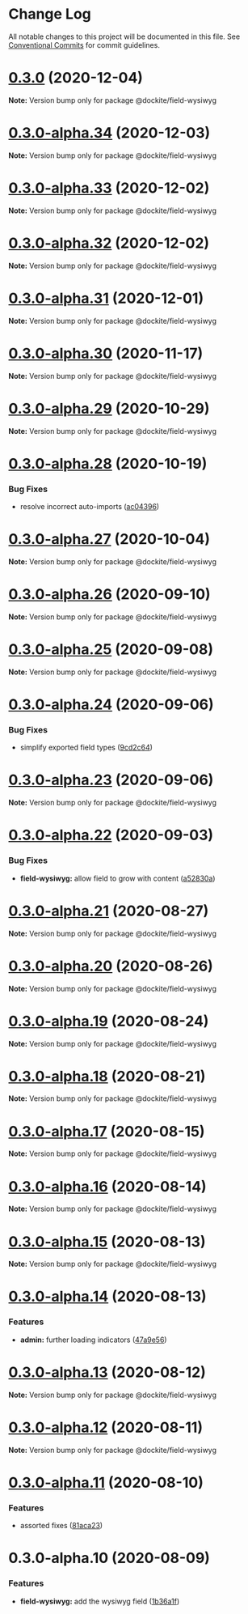 # Change Log

All notable changes to this project will be documented in this file.
See [Conventional Commits](https://conventionalcommits.org) for commit guidelines.

# [0.3.0](https://github.com/dockite/dockite/compare/@dockite/field-wysiwyg@0.3.0-alpha.34...@dockite/field-wysiwyg@0.3.0) (2020-12-04)

**Note:** Version bump only for package @dockite/field-wysiwyg





# [0.3.0-alpha.34](https://github.com/dockite/dockite/compare/@dockite/field-wysiwyg@0.3.0-alpha.33...@dockite/field-wysiwyg@0.3.0-alpha.34) (2020-12-03)

**Note:** Version bump only for package @dockite/field-wysiwyg





# [0.3.0-alpha.33](https://github.com/dockite/dockite/compare/@dockite/field-wysiwyg@0.3.0-alpha.32...@dockite/field-wysiwyg@0.3.0-alpha.33) (2020-12-02)

**Note:** Version bump only for package @dockite/field-wysiwyg





# [0.3.0-alpha.32](https://github.com/dockite/dockite/compare/@dockite/field-wysiwyg@0.3.0-alpha.31...@dockite/field-wysiwyg@0.3.0-alpha.32) (2020-12-02)

**Note:** Version bump only for package @dockite/field-wysiwyg





# [0.3.0-alpha.31](https://github.com/dockite/dockite/compare/@dockite/field-wysiwyg@0.3.0-alpha.30...@dockite/field-wysiwyg@0.3.0-alpha.31) (2020-12-01)

**Note:** Version bump only for package @dockite/field-wysiwyg





# [0.3.0-alpha.30](https://github.com/dockite/dockite/compare/@dockite/field-wysiwyg@0.3.0-alpha.29...@dockite/field-wysiwyg@0.3.0-alpha.30) (2020-11-17)

**Note:** Version bump only for package @dockite/field-wysiwyg





# [0.3.0-alpha.29](https://github.com/dockite/dockite/compare/@dockite/field-wysiwyg@0.3.0-alpha.28...@dockite/field-wysiwyg@0.3.0-alpha.29) (2020-10-29)

**Note:** Version bump only for package @dockite/field-wysiwyg





# [0.3.0-alpha.28](https://github.com/dockite/dockite/compare/@dockite/field-wysiwyg@0.3.0-alpha.27...@dockite/field-wysiwyg@0.3.0-alpha.28) (2020-10-19)


### Bug Fixes

* resolve incorrect auto-imports ([ac04396](https://github.com/dockite/dockite/commit/ac04396303f2b3cdef635636973b5efcb934d771))





# [0.3.0-alpha.27](https://github.com/dockite/dockite/compare/@dockite/field-wysiwyg@0.3.0-alpha.26...@dockite/field-wysiwyg@0.3.0-alpha.27) (2020-10-04)

**Note:** Version bump only for package @dockite/field-wysiwyg





# [0.3.0-alpha.26](https://github.com/dockite/dockite/compare/@dockite/field-wysiwyg@0.3.0-alpha.25...@dockite/field-wysiwyg@0.3.0-alpha.26) (2020-09-10)

**Note:** Version bump only for package @dockite/field-wysiwyg





# [0.3.0-alpha.25](https://github.com/dockite/dockite/compare/@dockite/field-wysiwyg@0.3.0-alpha.24...@dockite/field-wysiwyg@0.3.0-alpha.25) (2020-09-08)

**Note:** Version bump only for package @dockite/field-wysiwyg





# [0.3.0-alpha.24](https://github.com/dockite/dockite/compare/@dockite/field-wysiwyg@0.3.0-alpha.23...@dockite/field-wysiwyg@0.3.0-alpha.24) (2020-09-06)


### Bug Fixes

* simplify exported field types ([9cd2c64](https://github.com/dockite/dockite/commit/9cd2c64a8bdce7ab78cd6653e03547950df15d42))





# [0.3.0-alpha.23](https://github.com/dockite/dockite/compare/@dockite/field-wysiwyg@0.3.0-alpha.22...@dockite/field-wysiwyg@0.3.0-alpha.23) (2020-09-06)

**Note:** Version bump only for package @dockite/field-wysiwyg





# [0.3.0-alpha.22](https://github.com/dockite/dockite/compare/@dockite/field-wysiwyg@0.3.0-alpha.21...@dockite/field-wysiwyg@0.3.0-alpha.22) (2020-09-03)


### Bug Fixes

* **field-wysiwyg:** allow field to grow with content ([a52830a](https://github.com/dockite/dockite/commit/a52830ad5663850686e5982f4ba19ab3ae295837))





# [0.3.0-alpha.21](https://github.com/dockite/dockite/compare/@dockite/field-wysiwyg@0.3.0-alpha.20...@dockite/field-wysiwyg@0.3.0-alpha.21) (2020-08-27)

**Note:** Version bump only for package @dockite/field-wysiwyg





# [0.3.0-alpha.20](https://github.com/dockite/dockite/compare/@dockite/field-wysiwyg@0.3.0-alpha.19...@dockite/field-wysiwyg@0.3.0-alpha.20) (2020-08-26)

**Note:** Version bump only for package @dockite/field-wysiwyg





# [0.3.0-alpha.19](https://github.com/dockite/dockite/compare/@dockite/field-wysiwyg@0.3.0-alpha.18...@dockite/field-wysiwyg@0.3.0-alpha.19) (2020-08-24)

**Note:** Version bump only for package @dockite/field-wysiwyg





# [0.3.0-alpha.18](https://github.com/dockite/dockite/compare/@dockite/field-wysiwyg@0.3.0-alpha.17...@dockite/field-wysiwyg@0.3.0-alpha.18) (2020-08-21)

**Note:** Version bump only for package @dockite/field-wysiwyg





# [0.3.0-alpha.17](https://github.com/dockite/dockite/compare/@dockite/field-wysiwyg@0.3.0-alpha.16...@dockite/field-wysiwyg@0.3.0-alpha.17) (2020-08-15)

**Note:** Version bump only for package @dockite/field-wysiwyg





# [0.3.0-alpha.16](https://github.com/dockite/dockite/compare/@dockite/field-wysiwyg@0.3.0-alpha.15...@dockite/field-wysiwyg@0.3.0-alpha.16) (2020-08-14)

**Note:** Version bump only for package @dockite/field-wysiwyg





# [0.3.0-alpha.15](https://github.com/dockite/dockite/compare/@dockite/field-wysiwyg@0.3.0-alpha.14...@dockite/field-wysiwyg@0.3.0-alpha.15) (2020-08-13)

**Note:** Version bump only for package @dockite/field-wysiwyg





# [0.3.0-alpha.14](https://github.com/dockite/dockite/compare/@dockite/field-wysiwyg@0.3.0-alpha.13...@dockite/field-wysiwyg@0.3.0-alpha.14) (2020-08-13)


### Features

* **admin:** further loading indicators ([47a9e56](https://github.com/dockite/dockite/commit/47a9e561117d5c9d80178ceb08103feeb151d3eb))





# [0.3.0-alpha.13](https://github.com/dockite/dockite/compare/@dockite/field-wysiwyg@0.3.0-alpha.12...@dockite/field-wysiwyg@0.3.0-alpha.13) (2020-08-12)

**Note:** Version bump only for package @dockite/field-wysiwyg





# [0.3.0-alpha.12](https://github.com/dockite/dockite/compare/@dockite/field-wysiwyg@0.3.0-alpha.11...@dockite/field-wysiwyg@0.3.0-alpha.12) (2020-08-11)

**Note:** Version bump only for package @dockite/field-wysiwyg





# [0.3.0-alpha.11](https://github.com/dockite/dockite/compare/@dockite/field-wysiwyg@0.3.0-alpha.10...@dockite/field-wysiwyg@0.3.0-alpha.11) (2020-08-10)


### Features

* assorted fixes ([81aca23](https://github.com/dockite/dockite/commit/81aca238c2025a667d589e8ee467979b6e7f66ca))





# 0.3.0-alpha.10 (2020-08-09)


### Features

* **field-wysiwyg:** add the wysiwyg field ([1b36a1f](https://github.com/dockite/dockite/commit/1b36a1f2c4332b08f1681ed7eb4e7d094b73221b))
